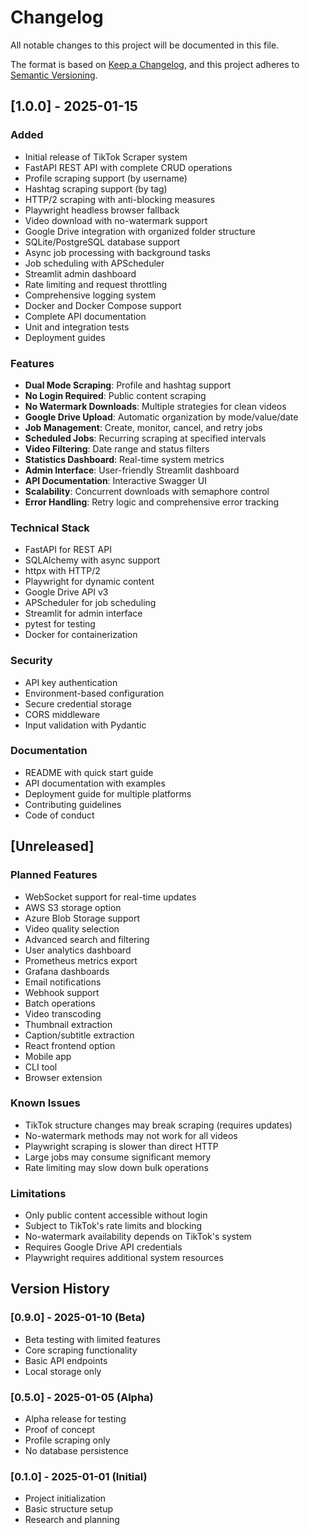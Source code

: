 # Changelog

All notable changes to this project will be documented in this file.

The format is based on [Keep a Changelog](https://keepachangelog.com/en/1.0.0/),
and this project adheres to [Semantic Versioning](https://semver.org/spec/v2.0.0.html).

## [1.0.0] - 2025-01-15

### Added
- Initial release of TikTok Scraper system
- FastAPI REST API with complete CRUD operations
- Profile scraping support (by username)
- Hashtag scraping support (by tag)
- HTTP/2 scraping with anti-blocking measures
- Playwright headless browser fallback
- Video download with no-watermark support
- Google Drive integration with organized folder structure
- SQLite/PostgreSQL database support
- Async job processing with background tasks
- Job scheduling with APScheduler
- Streamlit admin dashboard
- Rate limiting and request throttling
- Comprehensive logging system
- Docker and Docker Compose support
- Complete API documentation
- Unit and integration tests
- Deployment guides

### Features
- **Dual Mode Scraping**: Profile and hashtag support
- **No Login Required**: Public content scraping
- **No Watermark Downloads**: Multiple strategies for clean videos
- **Google Drive Upload**: Automatic organization by mode/value/date
- **Job Management**: Create, monitor, cancel, and retry jobs
- **Scheduled Jobs**: Recurring scraping at specified intervals
- **Video Filtering**: Date range and status filters
- **Statistics Dashboard**: Real-time system metrics
- **Admin Interface**: User-friendly Streamlit dashboard
- **API Documentation**: Interactive Swagger UI
- **Scalability**: Concurrent downloads with semaphore control
- **Error Handling**: Retry logic and comprehensive error tracking

### Technical Stack
- FastAPI for REST API
- SQLAlchemy with async support
- httpx with HTTP/2
- Playwright for dynamic content
- Google Drive API v3
- APScheduler for job scheduling
- Streamlit for admin interface
- pytest for testing
- Docker for containerization

### Security
- API key authentication
- Environment-based configuration
- Secure credential storage
- CORS middleware
- Input validation with Pydantic

### Documentation
- README with quick start guide
- API documentation with examples
- Deployment guide for multiple platforms
- Contributing guidelines
- Code of conduct

## [Unreleased]

### Planned Features
- WebSocket support for real-time updates
- AWS S3 storage option
- Azure Blob Storage support
- Video quality selection
- Advanced search and filtering
- User analytics dashboard
- Prometheus metrics export
- Grafana dashboards
- Email notifications
- Webhook support
- Batch operations
- Video transcoding
- Thumbnail extraction
- Caption/subtitle extraction
- React frontend option
- Mobile app
- CLI tool
- Browser extension

### Known Issues
- TikTok structure changes may break scraping (requires updates)
- No-watermark methods may not work for all videos
- Playwright scraping is slower than direct HTTP
- Large jobs may consume significant memory
- Rate limiting may slow down bulk operations

### Limitations
- Only public content accessible without login
- Subject to TikTok's rate limits and blocking
- No-watermark availability depends on TikTok's system
- Requires Google Drive API credentials
- Playwright requires additional system resources

## Version History

### [0.9.0] - 2025-01-10 (Beta)
- Beta testing with limited features
- Core scraping functionality
- Basic API endpoints
- Local storage only

### [0.5.0] - 2025-01-05 (Alpha)
- Alpha release for testing
- Proof of concept
- Profile scraping only
- No database persistence

### [0.1.0] - 2025-01-01 (Initial)
- Project initialization
- Basic structure setup
- Research and planning
